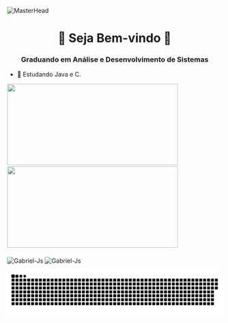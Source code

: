 ![MasterHead](https://i.pinimg.com/originals/a2/4c/b5/a24cb568fa40046f8562dbc45cea8506.gif)
<h1 align="center">🧩 Seja Bem-vindo 🧩</h1>
<h3 align="center">Graduando em Análise e Desenvolvimento de Sistemas</h3>

- 🎈 Estudando Java e C.
<div>
  <a href="https://github.com/Ga-Rasquinho">
  <img height="190em" width="400em" src="https://github-readme-stats.vercel.app/api?username=Ga-Rasquinho&show_icons=true&theme=midnight-purple&include_all_commits=true&count_private=true"/>
  <img height="190em" width="400em" src="https://github-readme-stats.vercel.app/api/top-langs/?username=Ga-Rasquinho&layout=compact&langs_count=16&theme=midnight-purple"/>
 
  </a>
</div>  
  <div style="display : inline_block"><br>
    <img align="center" alt="Gabriel-Js" height="30" width="30" src="https://cdn.jsdelivr.net/gh/devicons/devicon/icons/java/java-plain.svg" />
    <img align="center" alt="Gabriel-Js" height="30" width="30" src="https://cdn.jsdelivr.net/gh/devicons/devicon/icons/c/c-original.svg" />
 </div>
 
   ![Snake animation](https://github.com/Ga-Rasquinho/Ga-Rasquinho/blob/output/github-contribution-grid-snake.svg)
   
                                                                                                                                                                                                                                                  
